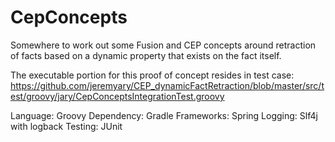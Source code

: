 CepConcepts
===========

Somewhere to work out some Fusion and CEP concepts around retraction of facts based on a dynamic property that exists on the fact itself.

The executable portion for this proof of concept resides in test case:
https://github.com/jeremyary/CEP_dynamicFactRetraction/blob/master/src/test/groovy/jary/CepConceptsIntegrationTest.groovy

Language: Groovy
Dependency: Gradle
Frameworks: Spring
Logging: Slf4j with logback
Testing: JUnit
